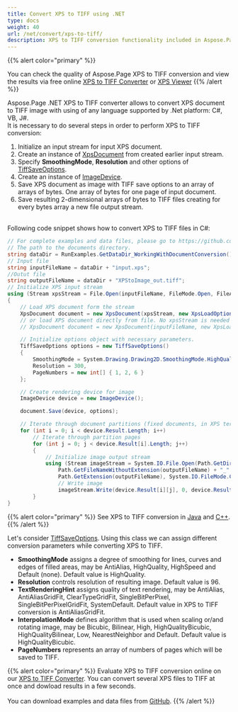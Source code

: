 ```yaml
---
title: Convert XPS to TIFF using .NET
type: docs
weight: 40
url: /net/convert/xps-to-tiff/
description: XPS to TIFF conversion functionality included in Aspose.Page API solution for .NET is described and illustrated with the code snippets here.
---
```


{{% alert color="primary" %}} 

You can check the quality of Aspose.Page XPS to TIFF conversion and view the results via free online <a nofollow href="https://products.aspose.app/page/conversion/xps-to-tiff">XPS to TIFF Converter</a>
or <a nofollow href="https://products.aspose.app/page/viewer/xps">XPS Viewer</a> {{% /alert %}}


Aspose.Page .NET XPS to TIFF converter allows to convert XPS document to TIFF image with using of any language supported by .Net platform: C#, VB, J#.
<br>It is necessary to do several steps in order to perform XPS to TIFF conversion:
1. Initialize an input stream for input XPS document.
2. Create an instance of [XpsDocument](https://reference.aspose.com/page/net/aspose.page.xps/xpsdocument) from created earlier input stream.
4. Specify **SmoothingMode**, **Resolution** and other options of [TiffSaveOptions](https://reference.aspose.com/page/net/aspose.page.xps.presentation.image/tiffsaveoptions).
5. Create an instance of [ImageDevice](https://reference.aspose.com/page/net/aspose.page.xps.presentation.image/imagedevice).
6. Save XPS document as image with TIFF save options to an array of arrays of bytes. One array of bytes for one page of input document.
7. Save resulting 2-dimensional arrays of bytes to TIFF files creating for every bytes array a new file output stream.

<br>Following code snippet shows how to convert XPS to TIFF files in C#:
<br>
```C#
// For complete examples and data files, please go to https://github.com/aspose-page/Aspose.Page-for-.NET
// The path to the documents directory.
string dataDir = RunExamples.GetDataDir_WorkingWithDocumentConversion();
// Input file
string inputFileName = dataDir + "input.xps";
//Outut file 
string outputFileName = dataDir + "XPStoImage_out.tiff";
// Initialize XPS input stream
using (Stream xpsStream = File.Open(inputFileName, FileMode.Open, FileAccess.Read))
{
    // Load XPS document form the stream
    XpsDocument document = new XpsDocument(xpsStream, new XpsLoadOptions());
    // or load XPS document directly from file. No xpsStream is needed then.
    // XpsDocument document = new XpsDocument(inputFileName, new XpsLoadOptions());

    // Initialize options object with necessary parameters.
    TiffSaveOptions options = new TiffSaveOptions()
    {
        SmoothingMode = System.Drawing.Drawing2D.SmoothingMode.HighQuality,
        Resolution = 300,
        PageNumbers = new int[] { 1, 2, 6 }
    };

    // Create rendering device for image
    ImageDevice device = new ImageDevice();

    document.Save(device, options);

    // Iterate through document partitions (fixed documents, in XPS terms)
    for (int i = 0; i < device.Result.Length; i++)
        // Iterate through partition pages
        for (int j = 0; j < device.Result[i].Length; j++)
        {
            // Initialize image output stream
            using (Stream imageStream = System.IO.File.Open(Path.GetDirectoryName(outputFileName) +
                Path.GetFileNameWithoutExtension(outputFileName) + "_" + (i + 1) + "_" + (j + 1) +
                Path.GetExtension(outputFileName), System.IO.FileMode.Create, System.IO.FileAccess.Write))
                // Write image
                imageStream.Write(device.Result[i][j], 0, device.Result[i][j].Length);
        }
}
```
{{% alert color="primary" %}}
See XPS to TIFF conversion in [Java](/page/java/convert/xps-to-tiff/) and [C++](/page/cpp/convert/xps-to-tiff/).
{{% /alert %}}

Let's consider [TiffSaveOptions](https://reference.aspose.com/page/net/aspose.page.xps.presentation.image/tiffsaveoptions). Using this class we can assign different conversion parameters while converting XPS to TIFF.
<br>
- **SmoothingMode** assigns a degree of smoothing for lines, curves and edges of filled areas, may be AntiAlias, HighQuality, HighSpeed and Default (none). Default value is HighQuality.
- **Resolution** controls resolution of resulting image. Default value is 96.
- **TextRenderingHint** assigns quality of text rendering, may be AntiAlias, AntiAliasGridFit, ClearTypeGridFit, SingleBitPerPixel, SingleBitPerPixelGridFit, SystemDefault. Default value in XPS to TIFF conversion is AntiAliasGridFit.
- **InterpolationMode** defines algorithm that is used when scaling or/and rotating image, may be Bicubic, Bilinear, High, HighQualityBicubic, HighQualityBilinear, Low, NearestNeighbor and Default. Default value is HighQualityBicubic.
- **PageNumbers** represents an array of numbers of pages which will be saved to TIFF.

{{% alert color="primary" %}} 
Evaluate XPS to TIFF conversion online on our <a nofollow href="https://products.aspose.app/page/conversion/xps-to-tiff">XPS to TIFF Converter</a>. You can convert several XPS files to TIFF at once and dowload results in a few seconds.
<br>
<br>
You can download examples and data files from [GitHub](https://github.com/aspose-page/Aspose.Page-for-.NET). {{% /alert %}} 